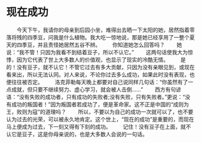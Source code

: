 # 现在成功
　　今天下午，我请你的母亲到后园小坐，难得出去晒一下太阳的她，居然指着零落将残的四季豆，问我是什么植物。我大吃一惊地说，那是她已经享用了一整个夏天的四季豆，并且责怪她居然五谷不辨。 
　　你知道她怎么回答吗？ 
　　她说：“我不管！只因为我看不到结着豆子，所以不认它。” 
　　这两句话使我大为惊悸，因为它代表了世上大多数人的价值观，也显示了现实的冷酷无情。 
　　是的！没有豆子，就不认它！不管它过去有多大贡献，只因为没有亲眼见到，或现在看来出，所以无法认同。对人来说，不论你过去多么成功，如果此时没有表现，也便往往被否定。 
　　洛克菲勒每天晚上都要对自己说同样几句话：“你虽然有了一点成就，但只要不继续努力、虚心学习，就会被人击倒……” 
　　西方有句谚语：“没有失败的成功者，只有成功的失败者;没有失败，只有失败者。”更说：“没有成功的叛国者！”因为叛国者若成功了，便是革命家。这不正是中国的“成则为王，败则为寇”的道理吗？ 
　　所以，不要以为自己的成功一次就可以了，也不要认为过去的光荣，可以被永久地肯定。这个世上，“现在的成功”是重要的，而现在马上便成为过去，下一刻又得有下刻的成功。 
　　记住！没有豆子在上面，就不认它是豆子，这是你母亲说的，也是大多数人会说的一句话。
 